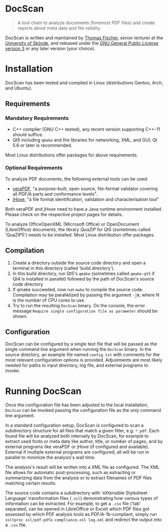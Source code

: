 # DocScan

> A tool chain to analyze documents (foremost PDF files) and create reports about meta data and file validity.

DocScan is written and maintained by [Thomas Fischer](https://www.his.se/fish), senior lecturer at the [University of Skövde](https://www.his.se), and released under the [GNU General Public License version 3](https://www.gnu.org/licenses/gpl.html) or any later version (your choice).

# Installation

DocScan has been tested and compiled in Linux (distributions Gentoo, Arch, and Ubuntu).

## Requirements

### Mandatory Requirements

* C++ compiler (GNU C++ tested), any recent version supporting C++-11 should suffice.
* Qt5 including `qmake` and the libraries for networking, XML, and GUI; Qt 5.6 or later is recommended.

Most Linux distributions offer packages for above requirements.

### Optional Requirements

To analyze PDF documents, the following external tools can be used:

* [veraPDF](http://verapdf.org/), "a purpose-built, open source, file-format validator covering all PDF/A parts and conformance levels".
* [jHove](http://jhove.openpreservation.org/), "a file format identification, validation and characterisation tool"

Both veraPDF and jHove need to have a Java runtime environment installed. Please check on the respective project pages for details.

To analyze OfficeOpenXML (Microsoft Office) or OpenDocument (LibreOffice) documents, the library *QuaZIP* for Qt5 (sometimes called 'QuaZIP5') needs to be installed. Most Linux distribution offer packages.

## Compilation

1. Create a directory outside the source code directory and open a terminal in this directory (called 'build directory').
1. In this build directory, run Qt5's `qmake` (sometimes called `qmake-qt5` if Qt4 is installed in parallel) followed by the path of DocScan's source code directory
1. If qmake succeeded, now run `make` to compile the source code. Compilation may be parallelized by passing the argument `-jN`, where *N* is the number of CPU cores to use.
1. Try to run the resulting `DocScan` binary. On the console, the error message `Require single configuration file as parameter`
should be shown.

## Configuration

DocScan can be configured by a single text file that will be passed as the single command line argument when running the `DocScan` binary.
In the source directory, an example file named `config.txt` with comments for the most relevant configuration options is provided.
Adjustments are most likely needed for paths to input directory, log file, and external programs to invoke.

# Running DocScan

Once the configuration file has been adjusted to the local installation, `DocScan` can be invoked passing the configuration file as the only command line argument.

In a standard configuration setup, DocScan is configured to scan a subdirectory structure for all files that match a given filter, e.g. `*.pdf`. Each found file will be analyzed both internally by DocScan, for example to extract used fonts or meta data like author, title, or number of pages, and by external programs like veraPDF or jHove (if configured and available). External if multiple external programs are configured, all will be run in parallel to minimize the analysis's wall time.

The analysis's result will be written into a XML file as configured. The XML file allows for automatic post-processing, such as extracting or summarizing data from the analysis or to extract filenames of PDF files matching certain results.

The source code contains a subdirectory with 'eXtensible Stylesheet Language' transformation files (`.xsl`) demonstrating how various types of information can be extracted. For example, to get a `.csv` file ('tab' separated, can be opened in LibreOffice or Excel) which PDF files got assessed by which PDF analysis tools as PDF/A-1b-compliant, simply run `xsltproc xsl/pdf-pdfa-compliance.xsl log.xml` and redirect the output into a `.csv` file.